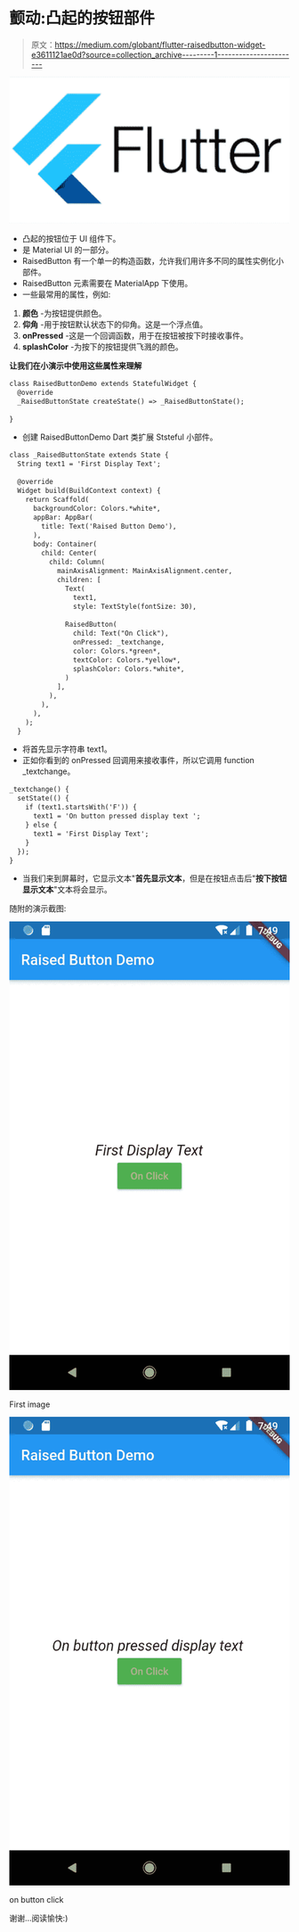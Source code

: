 # 颤动:凸起的按钮部件

> 原文：<https://medium.com/globant/flutter-raisedbutton-widget-e3611121ae0d?source=collection_archive---------1----------------------->

![](img/f0dfb1d38bc7592a6ea4a24ec4bcb09f.png)

*   凸起的按钮位于 UI 组件下。
*   是 Material UI 的一部分。
*   RaisedButton 有一个单一的构造函数，允许我们用许多不同的属性实例化小部件。
*   RaisedButton 元素需要在 MaterialApp 下使用。
*   一些最常用的属性，例如:

1.  **颜色** -为按钮提供颜色。
2.  **仰角** -用于按钮默认状态下的仰角。这是一个浮点值。
3.  **onPressed** -这是一个回调函数，用于在按钮被按下时接收事件。
4.  **splashColor** -为按下的按钮提供飞溅的颜色。

**让我们在小演示中使用这些属性来理解**

```
class RaisedButtonDemo extends StatefulWidget {
  @override
  _RaisedButtonState createState() => _RaisedButtonState();

}
```

*   创建 RaisedButtonDemo Dart 类扩展 Ststeful 小部件。

```
class _RaisedButtonState extends State {
  String text1 = 'First Display Text';

  @override
  Widget build(BuildContext context) {
    return Scaffold(
      backgroundColor: Colors.*white*,
      appBar: AppBar(
        title: Text('Raised Button Demo'),
      ),
      body: Container(
        child: Center(
          child: Column(
            mainAxisAlignment: MainAxisAlignment.center,
            children: [
              Text(
                text1,
                style: TextStyle(fontSize: 30),

              RaisedButton(
                child: Text("On Click"),
                onPressed: _textchange,
                color: Colors.*green*,
                textColor: Colors.*yellow*,
                splashColor: Colors.*white*,
              )
            ],
          ),
        ),
      ),
    );
  }
```

*   将首先显示字符串 text1。
*   正如你看到的 onPressed 回调用来接收事件，所以它调用 function _textchange。

```
_textchange() {
  setState(() {
    if (text1.startsWith('F')) {
      text1 = 'On button pressed display text ';
    } else {
      text1 = 'First Display Text';
    }
  });
}
```

*   当我们来到屏幕时，它显示文本"**首先显示文本**，但是在按钮点击后"**按下按钮显示文本**"文本将会显示。

随附的演示截图:

![](img/4223a69d3e69b75e2862a3c6a0482239.png)

First image

![](img/fbce2a3865dba7b3594d85f821f7692c.png)

on button click

谢谢…阅读愉快:)